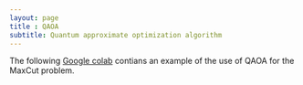 ```yaml
---
layout: page
title : QAOA
subtitle: Quantum approximate optimization algorithm
---
```


The following [Google colab](https://colab.research.google.com/drive/1LEQcoJ9z7KVAMtHizUyidHeDnEj-SFXi?usp=sharing) contians an example of the use of QAOA for the MaxCut problem. 


